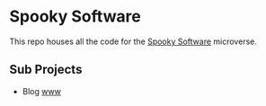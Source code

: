 # Spooky Software

This repo houses all the code for the [Spooky Software](https://www.spookysoftware.dev/) microverse.

## Sub Projects

- Blog [www](https://github.com/dairyisscary/spookysoftware.dev/tree/main/domains/www)

